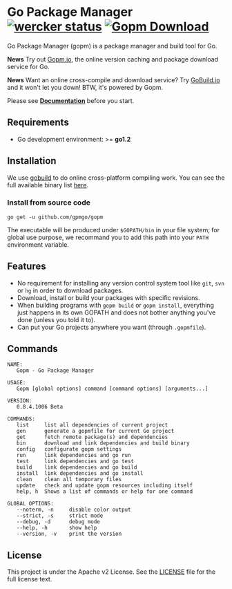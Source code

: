 Go Package Manager [![wercker status](https://app.wercker.com/status/899e79d6738e606dab98c915a269d531/s/ "wercker status")](https://app.wercker.com/project/bykey/899e79d6738e606dab98c915a269d531) [![Gopm Download](http://gopm.io/badge/github.com/gpmgo/gopm)](http://gopm.io/github.com/gpmgo/gopm)
=========================

Go Package Manager (gopm) is a package manager and build tool for Go.

**News** Try out [Gopm.io](http://gopm.io), the online version caching and package download service for Go.

**News** Want an online cross-compile and download service? Try [GoBuild.io](http://gobuild.io) and it won't let you down! BTW, it's powered by Gopm.

Please see **[Documentation](https://github.com/gpmgo/docs)** before you start.

## Requirements

- Go development environment: >= **go1.2**

## Installation

We use [gobuild](http://gobuild.io) to do online cross-platform compiling work.  You can see the full available binary list [here](http://gobuild.io/github.com/gpmgo/gopm).

### Install from source code

    go get -u github.com/gpmgo/gopm

The executable will be produced under `$GOPATH/bin` in your file system; for global use purpose, we recommand you to add this path into your `PATH` environment variable.

## Features

- No requirement for installing any version control system tool like `git`, `svn` or `hg` in order to download packages.
- Download, install or build your packages with specific revisions.
- When building programs with `gopm build` or `gopm install`, everything just happens in its own GOPATH and does not bother anything you've done (unless you told it to).
- Can put your Go projects anywhere you want (through `.gopmfile`).

## Commands

```
NAME:
   Gopm - Go Package Manager

USAGE:
   Gopm [global options] command [command options] [arguments...]

VERSION:
   0.8.4.1006 Beta

COMMANDS:
   list		list all dependencies of current project
   gen		generate a gopmfile for current Go project
   get		fetch remote package(s) and dependencies
   bin		download and link dependencies and build binary
   config	configurate gopm settings
   run		link dependencies and go run
   test		link dependencies and go test
   build	link dependencies and go build
   install	link dependencies and go install
   clean	clean all temporary files
   update	check and update gopm resources including itself
   help, h	Shows a list of commands or help for one command

GLOBAL OPTIONS:
   --noterm, -n		disable color output
   --strict, -s		strict mode
   --debug, -d		debug mode
   --help, -h		show help
   --version, -v	print the version
```

## License

This project is under the Apache v2 License. See the [LICENSE](LICENSE) file for the full license text.
